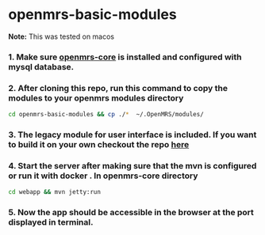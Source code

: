 # openmrs-basic-modules

<strong>Note:</strong> This was tested on macos

### 1.  Make sure [openmrs-core](https://github.com/openmrs/openmrs-core) is installed and configured with mysql database.

### 2. After cloning this repo, run this command to copy the modules to your **openmrs** modules directory

```bash
cd openmrs-basic-modules && cp ./*  ~/.OpenMRS/modules/
```

### 3. The legacy module for user interface is included. If you want to build it on your own checkout the repo [here](https://github.com/openmrs/openmrs-module-legacyui) 
### 4. Start the server after making sure that the **mvn** is configured or run it with **docker** . In **openmrs-core** directory 
 ```bash
cd webapp && mvn jetty:run
```
### 5. Now the app should be accessible in the browser at the port displayed in terminal.



